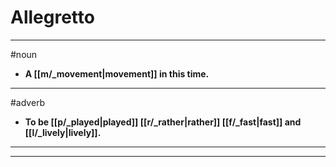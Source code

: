 # Allegretto
---
#noun
- **A [[m/_movement|movement]] in this time.**
---
#adverb
- **To be [[p/_played|played]] [[r/_rather|rather]] [[f/_fast|fast]] and [[l/_lively|lively]].**
---
---
